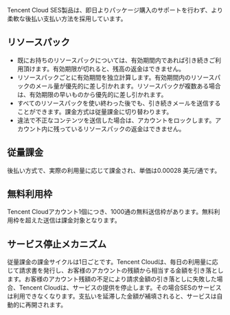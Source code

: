 Tencent Cloud SES製品は、即日よりパッケージ購入のサポートを行わず、より柔軟な後払い支払い方法を採用しています。

## リソースパック

- 既にお持ちのリソースパックについては、有効期間内であれば引き続きご利用頂けます。有効期限が切れると、残高の返金はできません。
- リソースパックごとに有効期間を独立計算します。有効期間内のリソースパックのメール量が優先的に差し引かれます。リソースパックが複数ある場合は、有効期限の早いものから優先的に差し引かれます。
- すべてのリソースパックを使い終わった後でも、引き続きメールを送信することができます。課金方式は従量課金に切り替わります。
- 違法で不正なコンテンツを送信した場合は、アカウントをロックします。アカウント内に残っているリソースパックの返金はできません。


## 従量課金
後払い方式で、実際の利用量に応じて課金され、単価は0.00028 美元/通です。
## 無料利用枠
Tencent Cloudアカウント1個につき、1000通の無料送信枠があります。無料利用枠を超えた送信は課金対象となります。
## サービス停止メカニズム
従量課金の課金サイクルは1日ごとです。Tencent Cloudは、毎日の利用量に応じて請求書を発行し、お客様のアカウントの残額から相当する金額を引き落とします。お客様のアカウント残額の不足により請求金額の引き落としに失敗した場合、Tencent Cloudは、サービスの提供を停止します。その場合SESのサービスは利用できなくなります。支払いを延滞した金額が補填されると、サービスは自動的に再開されます。

